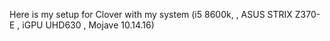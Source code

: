 Here is my setup for Clover with my system (i5 8600k, , ASUS STRIX Z370-E , iGPU UHD630 , Mojave 10.14.16)
